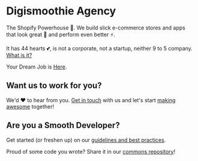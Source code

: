 # Digismoothie Agency

The Shopify Powerhouse 💪. We build slick e-commerce stores and apps that look great 💅 and perform even better ⚡.

It has 44 hearts 💕, is not a corporate, not a startup, neither 9 to 5 company. [What is it?](https://www.digismoothie.com/company/about)

Your Dream Job is [Here](https://www.digismoothie.com/company/careers#jobs).

## Want us to work for you?

We'd ❤️ to hear from you. [Get in touch](https://www.digismoothie.com/company/contact) with us and let's start [making awesome](https://www.digismoothie.com/#services) together!

## Are you a Smooth Developer?

Get started (or freshen up) on our [guidelines and best practices]().

Proud of some code you wrote? Share it in our [commons repository]()!
